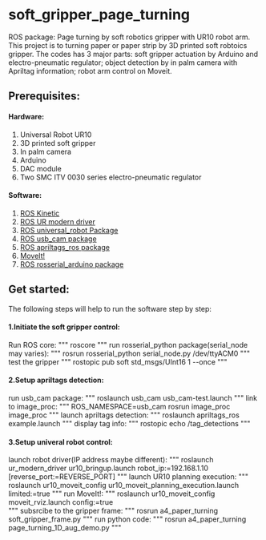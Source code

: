 # soft_gripper_page_turning
ROS package: Page turning by soft robotics gripper with UR10 robot arm. This project is to turning paper or paper strip by 3D printed 
soft robtoics gripper. The codes has 3 major parts: soft gripper actuation by Arduino and electro-pneumatic regulator; object detection
by in palm camera with Apriltag information; robot arm control on Moveit.

## Prerequisites:
#### Hardware:
1. Universal Robot UR10
2. 3D printed soft gripper
3. In palm camera
4. Arduino
5. DAC module
6. Two SMC ITV 0030 series electro-pneumatic regulator
#### Software:
1. [ROS Kinetic](http://wiki.ros.org/kinetic)
2. [ROS UR modern driver](https://github.com/ros-industrial/ur_modern_driver)
3. [ROS universal_robot Package](http://wiki.ros.org/universal_robot)
4. [ROS usb_cam package](http://wiki.ros.org/usb_cam)
5. [ROS apriltags_ros package](http://wiki.ros.org/apriltags_ros)
6. [MoveIt!](https://moveit.ros.org/)
7. [ROS rosserial_arduino package](http://wiki.ros.org/rosserial_arduino/Tutorials/Arduino%20IDE%20Setup#Installing_the_Software)
## Get started:
The following steps will help to run the software step by step:
#### 1.Initiate the soft gripper control:
Run ROS core:
"""
roscore
"""
run rosserial_python package(serial_node may varies):
"""
rosrun rosserial_python serial_node.py /dev/ttyACM0
"""
test the gripper
"""
rostopic pub soft std_msgs/UInt16 1 --once
"""
#### 2.Setup apriltags detection:
run usb_cam package:
"""
roslaunch usb_cam usb_cam-test.launch
"""
link to image_proc:
"""
ROS_NAMESPACE=usb_cam rosrun image_proc image_proc
"""
launch apriltags detection:
"""
roslaunch apriltags_ros example.launch 
"""
display tag info:
"""
rostopic echo /tag_detections
"""
#### 3.Setup univeral robot control:
launch robot driver(IP address maybe different):
"""
roslaunch ur_modern_driver ur10_bringup.launch robot_ip:=192.168.1.10 [reverse_port:=REVERSE_PORT]
"""
launch UR10 planning execution:
"""
roslaunch ur10_moveit_config ur10_moveit_planning_execution.launch limited:=true 
"""
run MoveIt!:
"""
roslaunch ur10_moveit_config moveit_rviz.launch config:=true  
"""
subsrcibe to the gripper frame:
"""
rosrun a4_paper_turning soft_gripper_frame.py
"""
run python code:
"""
rosrun a4_paper_turning page_turning_1D_aug_demo.py
"""
